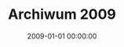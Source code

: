 ---
date: 2009-01-01 00:00:00
title: Archiwum 2009
aliases:
  - /index.php/2009/09/
  - /2009/09/
---